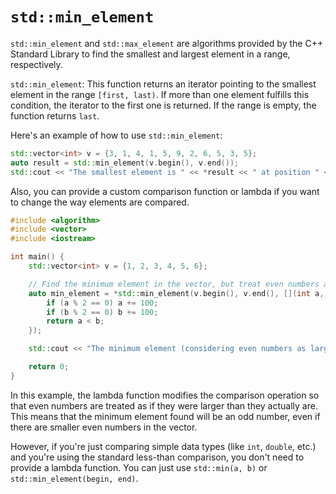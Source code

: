 # `std::min_element`

 `std::min_element` and `std::max_element` are algorithms provided by the C++ Standard Library to find the smallest and largest element in a range, respectively.

`std::min_element`: This function returns an iterator pointing to the smallest element in the range `[first, last)`. If more than one element fulfills this condition, the iterator to the first one is returned. If the range is empty, the function returns `last`.

Here's an example of how to use `std::min_element`:

```cpp
std::vector<int> v = {3, 1, 4, 1, 5, 9, 2, 6, 5, 3, 5};
auto result = std::min_element(v.begin(), v.end());
std::cout << "The smallest element is " << *result << " at position " << std::distance(v.begin(), result);
```

Also, you can provide a custom comparison function or lambda if you want to change the way elements are compared.

```cpp
#include <algorithm>
#include <vector>
#include <iostream>

int main() {
    std::vector<int> v = {1, 2, 3, 4, 5, 6};

    // Find the minimum element in the vector, but treat even numbers as if they were larger
    auto min_element = *std::min_element(v.begin(), v.end(), [](int a, int b) {
        if (a % 2 == 0) a += 100;
        if (b % 2 == 0) b += 100;
        return a < b;
    });

    std::cout << "The minimum element (considering even numbers as larger) is: " << min_element << "\n";

    return 0;
}
```

In this example, the lambda function modifies the comparison operation so that even numbers are treated as if they were larger than they actually are. This means that the minimum element found will be an odd number, even if there are smaller even numbers in the vector.

However, if you're just comparing simple data types (like `int`, `double`, etc.) and you're using the standard less-than comparison, you don't need to provide a lambda function. You can just use `std::min(a, b)` or `std::min_element(begin, end)`.